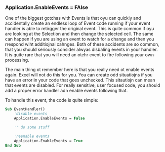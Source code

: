 ### Application.EnableEvents = FAlse

One of the biggest gotchas with Events is that oyu can quickly and accidentally create an endless loop of Event code running if your event handler is able to retirgger the original event.  This is quite common if oyu are looking at the Selection and then change the selected cell.  The same can happen if you are using an event to watch for a change and then you rrespond wiht additiojnal cahnges.  Both of these accidents are so common, that you should seriously consider alwyas disbaling events in your handler.  It is quite rare that you will need an otehr event to fire following your own processing.

The main thing ot remember here is that you really need ot enable events again.  Excel will not do this for you. You can create odd situatiojns if you have an error in your code that goes unchecked.  This sitautiojn can mean that events are disabled.  For really sensitive, user focused code, you should add a proper error handler adn enable events following that.

To handle this event, the code is quite simple:

```vb
Sub EventHandler()
    'disable events
    Application.EnableEvents = False

    '' do some stuff

    'reenable events
    Application.EnableEvents = True
End Sub
```
